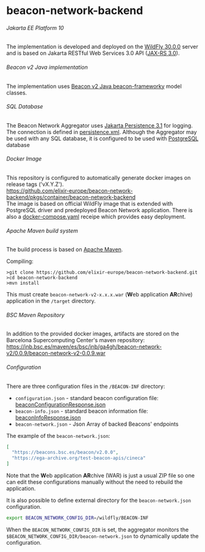 # beacon-network-backend

###### Jakarta EE Platform 10
The implementation is developed and deployed on the [WildFly 30.0.0](http://wildfly.org/) server and is based on Jakarta RESTful Web Services 3.0 API ([JAX-RS 3.0](https://jakarta.ee/specifications/restful-ws/3.0/)).

###### Beacon v2 Java implementation
The implementation uses [Beacon v2 Java beacon-frameworky](https://github.com/elixir-europe/java-beacon-v2.api) model classes.

###### SQL Database
The Beacon Network Aggregator uses [Jakarta Persistence 3.1](https://jakarta.ee/specifications/persistence/3.1/) for logging.
The connection is defined in [persistence.xml](https://github.com/elixir-europe/beacon-network-backend/blob/master/src/main/resources/META-INF/persistence.xml).
Although the Aggregator may be used with any SQL database, it is configured to be used with [PostgreSQL](https://www.postgresql.org/) database

###### Docker Image
This repository is configured to automatically generate docker images on release tags ('vX.Y.Z').  
https://github.com/elixir-europe/beacon-network-backend/pkgs/container/beacon-network-backend  
The image is based on official WildFly image that is extended with PostgreSQL driver and predeployed Beacon Network application.
There is also a [docker-compose.yaml](https://github.com/elixir-europe/beacon-network-backend/blob/master/docker/docker-compose.yaml) receipe which provides easy deployment.

###### Apache Maven build system
The build process is based on [Apache Maven](https://maven.apache.org/).

Compiling:
```shell
>git clone https://github.com/elixir-europe/beacon-network-backend.git
>cd beacon-network-backend
>mvn install
```
This must create `beacon-network-v2-x.x.x.war` (**W**eb application **AR**chive) application in the `/target` directory.

###### BSC Maven Repository
In addition to the provided docker images, artifacts are stored on the Barcelona Supercomputing Center's maven repository:  
https://inb.bsc.es/maven/es/bsc/inb/ga4gh/beacon-network-v2/0.0.9/beacon-network-v2-0.0.9.war

###### Configuration
There are three configuration files in the `/BEACON-INF` directory:
* `configuration.json` - standard beacon configuration file: [beaconConfigurationResponse.json](https://github.com/ga4gh-beacon/beacon-v2/blob/main/framework/json/responses/beaconConfigurationResponse.json)
* `beacon-info.json` - standard beacon information file: [beaconInfoResponse.json](https://github.com/ga4gh-beacon/beacon-v2/blob/main/framework/json/responses/beaconInfoResponse.json)
* `beacon-network.json` - Json Array of backed Beacons' endpoints  

The example of the `beacon-network.json`:
```json
[
  "https://beacons.bsc.es/beacon/v2.0.0",
  "https://ega-archive.org/test-beacon-apis/cineca"
]
```
Note that the **W**eb application **AR**chive (WAR) is just a usual ZIP file so one can edit these configurations manually without the need to rebuild the application.

It is also possible to define external directory for the `beacon-network.json` configuration.
```bash
export BEACON_NETWORK_CONFIG_DIR=/wildfly/BEACON-INF
```
When the `BEACON_NETWORK_CONFIG_DIR` is set, the aggregator monitors the `$BEACON_NETWORK_CONFIG_DIR/beacon-network.json` to dynamically update the configuration.


